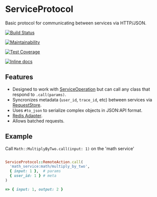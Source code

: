 # ServiceProtocol

Basic protocol for communicating between services via HTTP/JSON.


[![Build Status](https://www.travis-ci.com/babelian/service_protocol.svg?branch=master)](https://www.travis-ci.com/babelian/service_protocol)

[![Maintainability](https://api.codeclimate.com/v1/badges/01d81d612946de92a132/maintainability)](https://codeclimate.com/github/babelian/service_protocol/maintainability)

[![Test Coverage](https://api.codeclimate.com/v1/badges/01d81d612946de92a132/test_coverage)](https://codeclimate.com/github/babelian/service_protocol/test_coverage)

[![Inline docs](http://inch-ci.org/github/babelian/service_protocol.svg?branch=master)](http://inch-ci.org/github/babelian/service_protocol)

## Features

* Designed to work with [ServiceOperation](https://babelian.semaphoreci.com/projects/service_operation) but can call any class that respond to `.call(params)`.
* Syncronizes metadata (`user_id`, `trace_id`, etc) between services via [RequestStore](https://github.com/steveklabnik/request_store).
* Uses `#to_json` to serialize complex objects in JSON:API format.
* [Redis Adapter](https://github.com/babelian/service_protocol).
* Allows batched requests.


## Example

Call `Math::MultiplyByTwo.call(input: 1)` on the 'math service'

```ruby

ServiceProtocol::RemoteAction.call(
  'math_service:math/multiply_by_two',
  { input: 1 },  # params
  { user_id: 1 } # meta
)

=> { input: 1, output: 2 }
```